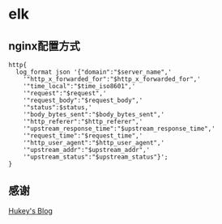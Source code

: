# elk

## nginx配置方式

```
http{
  log_format json '{"domain":"$server_name",'
    '"http_x_forwarded_for":"$http_x_forwarded_for",'
    '"time_local":"$time_iso8601",'
    '"request":"$request",'
    '"request_body":"$request_body",'
    '"status":$status,'
    '"body_bytes_sent":"$body_bytes_sent",'
    '"http_referer":"$http_referer",'
    '"upstream_response_time":"$upstream_response_time",'
    '"request_time":"$request_time",'
    '"http_user_agent":"$http_user_agent",'
    '"upstream_addr":"$upstream_addr",'
    '"upstream_status":"$upstream_status"}';
}
```

## 感谢

[Hukey's Blog](https://www.cnblogs.com/hukey/p/11519612.html)
